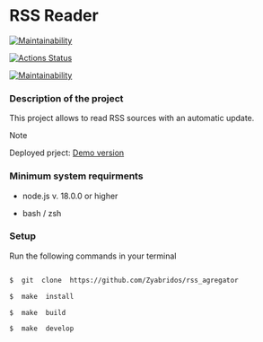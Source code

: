 # RSS Reader
[![Maintainability](https://api.codeclimate.com/v1/badges/a8ecdf041a30f57c9807/maintainability)](https://codeclimate.com/github/Zyabridos/rss_agregator/maintainability)

[![Actions Status](https://github.com/Zyabridos/fullstack-javascript-project-11/actions/workflows/hexlet-check.yml/badge.svg)](https://github.com/Zyabridos/fullstack-javascript-project-11/actions)

[![Maintainability](https://api.codeclimate.com/v1/badges/a8ecdf041a30f57c9807/maintainability)](https://codeclimate.com/github/Zyabridos/rss_agregator/maintainability)

### Description of the project

This project allows to read RSS sources with an automatic update.
> [!NOTE]
> Deployed prject:
> [Demo version](https://rss-agregator-kqnjeg4s2-zyabridos-projects.vercel.app/)

### Minimum system requirments

- node.js v. 18.0.0 or higher

- bash / zsh

### Setup
Run the following commands in your terminal

```bash

$  git  clone  https://github.com/Zyabridos/rss_agregator

$  make  install

$  make  build

$  make  develop

```
